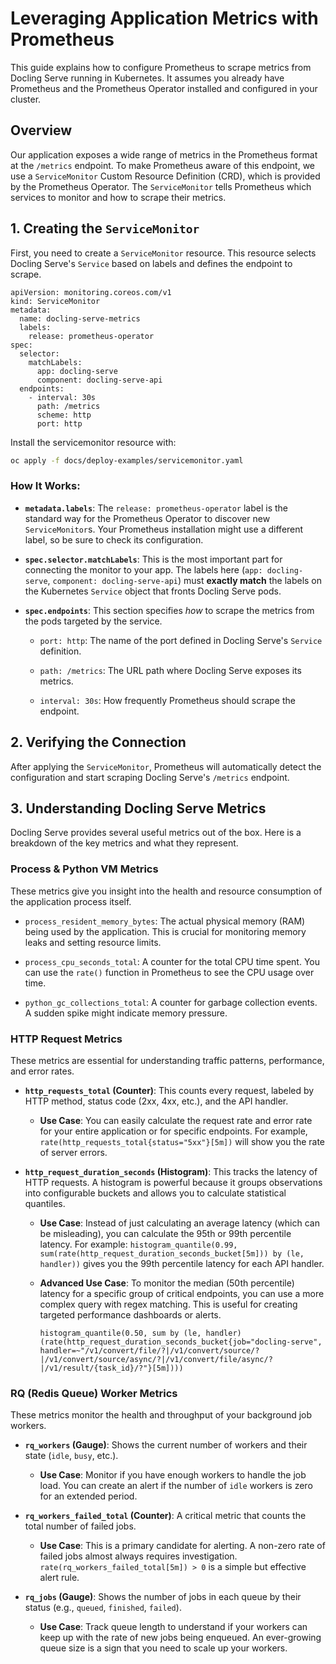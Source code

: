 # Leveraging Application Metrics with Prometheus

This guide explains how to configure Prometheus to scrape metrics from Docling Serve running in Kubernetes. It assumes you already have Prometheus and the Prometheus Operator installed and configured in your cluster.

## Overview

Our application exposes a wide range of metrics in the Prometheus format at the `/metrics` endpoint. To make Prometheus aware of this endpoint, we use a `ServiceMonitor` Custom Resource Definition (CRD), which is provided by the Prometheus Operator. The `ServiceMonitor` tells Prometheus which services to monitor and how to scrape their metrics.

## 1. Creating the `ServiceMonitor`

First, you need to create a `ServiceMonitor` resource. This resource selects Docling Serve's `Service` based on labels and defines the endpoint to scrape.

```
apiVersion: monitoring.coreos.com/v1
kind: ServiceMonitor
metadata:
  name: docling-serve-metrics
  labels:
    release: prometheus-operator
spec:
  selector:
    matchLabels:
      app: docling-serve
      component: docling-serve-api
  endpoints:
    - interval: 30s
      path: /metrics
      scheme: http
      port: http
```

Install the servicemonitor resource with:

```sh
oc apply -f docs/deploy-examples/servicemonitor.yaml
```

### How It Works:

* **`metadata.labels`**: The `release: prometheus-operator` label is the standard way for the Prometheus Operator to discover new `ServiceMonitor`s. Your Prometheus installation might use a different label, so be sure to check its configuration.

* **`spec.selector.matchLabels`**: This is the most important part for connecting the monitor to your app. The labels here (`app: docling-serve`, `component: docling-serve-api`) must **exactly match** the labels on the Kubernetes `Service` object that fronts Docling Serve pods.

* **`spec.endpoints`**: This section specifies *how* to scrape the metrics from the pods targeted by the service.

  * `port: http`: The name of the port defined in Docling Serve's `Service` definition.

  * `path: /metrics`: The URL path where Docling Serve exposes its metrics.

  * `interval: 30s`: How frequently Prometheus should scrape the endpoint.

## 2. Verifying the Connection

After applying the `ServiceMonitor`, Prometheus will automatically detect the configuration and start scraping Docling Serve's `/metrics` endpoint.

## 3. Understanding Docling Serve Metrics

Docling Serve provides several useful metrics out of the box. Here is a breakdown of the key metrics and what they represent.

### Process & Python VM Metrics

These metrics give you insight into the health and resource consumption of the application process itself.

* `process_resident_memory_bytes`: The actual physical memory (RAM) being used by the application. This is crucial for monitoring memory leaks and setting resource limits.

* `process_cpu_seconds_total`: A counter for the total CPU time spent. You can use the `rate()` function in Prometheus to see the CPU usage over time.

* `python_gc_collections_total`: A counter for garbage collection events. A sudden spike might indicate memory pressure.

### HTTP Request Metrics

These metrics are essential for understanding traffic patterns, performance, and error rates.

* **`http_requests_total` (Counter)**: This counts every request, labeled by HTTP method, status code (2xx, 4xx, etc.), and the API handler.

  * **Use Case**: You can easily calculate the request rate and error rate for your entire application or for specific endpoints. For example, `rate(http_requests_total{status="5xx"}[5m])` will show you the rate of server errors.

* **`http_request_duration_seconds` (Histogram)**: This tracks the latency of HTTP requests. A histogram is powerful because it groups observations into configurable buckets and allows you to calculate statistical quantiles.

  * **Use Case**: Instead of just calculating an average latency (which can be misleading), you can calculate the 95th or 99th percentile latency. For example: `histogram_quantile(0.99, sum(rate(http_request_duration_seconds_bucket[5m])) by (le, handler))` gives you the 99th percentile latency for each API handler.

  * **Advanced Use Case**: To monitor the median (50th percentile) latency for a specific group of critical endpoints, you can use a more complex query with regex matching. This is useful for creating targeted performance dashboards or alerts.

    ```
    histogram_quantile(0.50, sum by (le, handler) (rate(http_request_duration_seconds_bucket{job="docling-serve", handler=~"/v1/convert/file/?|/v1/convert/source/?|/v1/convert/source/async/?|/v1/convert/file/async/?|/v1/result/{task_id}/?"}[5m])))
    
    ```

### RQ (Redis Queue) Worker Metrics

These metrics monitor the health and throughput of your background job workers.

* **`rq_workers` (Gauge)**: Shows the current number of workers and their state (`idle`, `busy`, etc.).

  * **Use Case**: Monitor if you have enough workers to handle the job load. You can create an alert if the number of `idle` workers is zero for an extended period.

* **`rq_workers_failed_total` (Counter)**: A critical metric that counts the total number of failed jobs.

  * **Use Case**: This is a primary candidate for alerting. A non-zero rate of failed jobs almost always requires investigation. `rate(rq_workers_failed_total[5m]) > 0` is a simple but effective alert rule.

* **`rq_jobs` (Gauge)**: Shows the number of jobs in each queue by their status (e.g., `queued`, `finished`, `failed`).

  * **Use Case**: Track queue length to understand if your workers can keep up with the rate of new jobs being enqueued. An ever-growing queue size is a sign that you need to scale up your workers.
